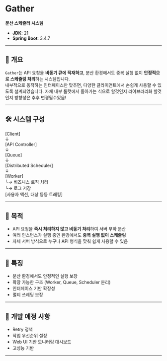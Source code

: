 # Gather

**분산 스케줄러 시스템**

- **JDK**: 21
- **Spring Boot**: 3.4.7

---

## 🧩 개요

`Gather`는 API 요청을 **비동기 큐에 적재하고**, 분산 환경에서도 중복 실행 없이 **안정적으로 스케줄링 처리**하는 시스템입니다.  
내부적으로 동작하는 인터페이스만 맞추면, 다양한 클라이언트에서 손쉽게 사용할 수 있도록 설계되었습니다. 자체 내부 톰캣에서 돌아가는 식으로 할것인지 라이브러리화 할것인지 방향성은 추후 변경될수있음!


---

## 🛠️ 시스템 구성
[Client] <br>
  ↓ <br>
[API Controller] <br>
  ↓ <br>
[Queue] <br>
  ↓ <br>
[Distributed Scheduler] <br>
  ↓ <br>
[Worker] <br>
└→ 비즈니스 로직 처리 <br>
└→ 로그 저장 <br> [사용자 액션, 대상 등등 트래킹]


---

## 🎯 목적

- API 요청을 **즉시 처리하지 않고 비동기 처리**하여 서버 부하 분산
- 여러 인스턴스가 실행 중인 환경에서도 **중복 실행 없이 스케줄링**
- 자체 서버 방식으로 누구나 API 형식을 맞춰 쉽게 사용할 수 있음

---

## 📌 특징

- 분산 환경에서도 안정적인 실행 보장
- 확장 가능한 구조 (Worker, Queue, Scheduler 분리)
- 인터페이스 기반 확장성
- 멀티 쓰레딩 보장
---

## 🚧 개발 예정 사항

- Retry 정책
- 작업 우선순위 설정
- Web UI 기반 모니터링 대시보드
- 고성능 기반 

---


